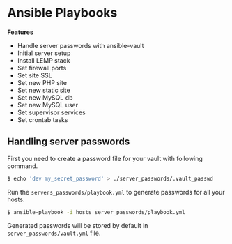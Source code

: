 # Ansible Playbooks

**Features**

 - Handle server passwords with ansible-vault
 - Initial server setup
 - Install LEMP stack
 - Set firewall ports
 - Set site SSL
 - Set new PHP site
 - Set new static site
 - Set new MySQL db
 - Set new MySQL user
 - Set supervisor services
 - Set crontab tasks


## Handling server passwords

First you need to create a password file for your vault with following command.

```bash
$ echo 'dev my_secret_password' > ./server_passwords/.vault_passwd
```

Run the `servers_passwords/playbook.yml` to generate passwords for all your hosts.

```bash
$ ansible-playbook -i hosts server_passwords/playbook.yml
```

Generated passwords will be stored by default in `server_passwords/vault.yml` file.
